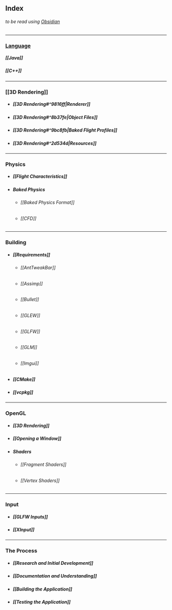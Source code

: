 ## Index
###### to be read using [Obsidian](https://obsidian.md/)
---
### [Language](/Language/README)
##### [[Java]]
##### [[C++]]

---
### [[3D Rendering]]
- ##### [[3D Rendering#^9816ff|Renderer]]
- ##### [[3D Rendering#^8b37fe|Object Files]]
- ##### [[3D Rendering#^9bc8fb|Baked Flight Profiles]]
- ##### [[3D Rendering#^2d534d|Resources]]

---
### Physics
- ##### [[Flight Characteristics]]
- ##### Baked Physics
	- ###### [[Baked Physics Format]]
	- ###### [[CFD]]

---
### Building
- ##### [[Requirements]]
	- ###### [[AntTweakBar]]
	- ###### [[Assimp]]
	- ###### [[Bullet]]
	- ###### [[GLEW]]
	- ###### [[GLFW]]
	- ###### [[GLM]]
	- ###### [[Imgui]]
- ##### [[CMake]]
- ##### [[vcpkg]]

---
### OpenGL
- ##### [[3D Rendering]]
- ##### [[Opening a Window]]
- ##### Shaders
	- ###### [[Fragment Shaders]]
	- ###### [[Vertex Shaders]]

---
### Input
- ##### [[GLFW Inputs]]
- ##### [[XInput]]

---
### The Process
- ##### [[Research and Initial Development]]
- ##### [[Documentation and Understanding]]
- ##### [[Building the Application]]
- ##### [[Testing the Application]]
